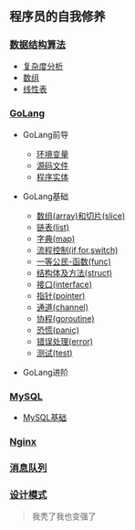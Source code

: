 #

## **程序员的自我修养**

### [数据结构算法](./数据结构算法/数据结构算法.md)

* [复杂度分析](./数据结构算法/复杂度分析.md)
* [数组](./数据结构算法/数组.md)
* [线性表](./数据结构算法/线性表.md)

### [GoLang](./GoLang/README.md)

* GoLang前导
  
  * [环境变量](./GoLang/0-Go项目结构.md)
  * [源码文件](./GoLang/0-Go项目结构.md)
  * [程序实体](./GoLang/0-程序实体.md)

* GoLang基础

  * [数组(array)和切片(slice)](./GoLang/1-array数组和slice切片.md)
  * [链表(list)](./GoLang/2-list链表.md)
  * [字典(map)](./GoLang/3-map字典.md)
  * [流程控制(if,for,switch)](./GoLang/4-if,for,switch流程控制.md)
  * [一等公民-函数(func)](./GoLang/5-func函数.md)
  * [结构体及方法(struct)](./GoLang/6-struct结构体及方法.md)
  * [接口(interface)](./GoLang/7-interface接口.md)
  * [指针(pointer)](./GoLang/8-pointer指针.md)
  * [通道(channel)](./GoLang/9-channel通道.md)
  * [协程(goroutine)](./GoLang/10-goroutine协程.md)
  * [恐慌(panic)](./GoLang/11-panic恐慌.md)
  * [错误处理(error)](./GoLang/12-error错误处理.md)
  * [测试(test)](./GoLang/13-test测试.md)

* GoLang进阶

### [MySQL](./MySQL/README.md)

* [MySQL基础](./MySQL/MySQL基础.md)

### [Nginx](./Nginx/README.md)

### [消息队列](./消息队列/README.md)

### [设计模式](./设计模式/README.md)

> 我秃了我也变强了
